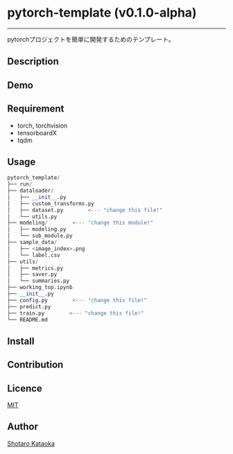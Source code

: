# pytorch-template (v0.1.0-alpha)

---

pytorchプロジェクトを簡単に開発するためのテンプレート。

## Description

## Demo

## Requirement
- torch, torchvision
- tensorboardX
- tqdm

## Usage
```python
pytorch_template/
├── run/
├── dataloader/
│   ├── __init__.py
│   ├── custom_transforms.py
│   ├── dataset.py        <--- "change this file!"
│   └── utils.py
├── modeling/        <--- "change this module!"
│   ├── modeling.py
│   └── sub_module.py
├── sample_data/
│   ├── <image_index>.png
│   └── label.csv
├── utils/
│   ├── metrics.py
│   ├── saver.py
│   └── summaries.py
├── working_top.ipynb
├── __init__.py
├── config.py        <--- "change this file!"
├── predict.py
├── train.py        <--- "change this file!"
└── README.md
```


## Install

## Contribution

## Licence

[MIT](https://github.com/tcnksm/tool/blob/master/LICENCE)

## Author

[Shotaro Kataoka](https://github.com/ShotaroKataoka)
